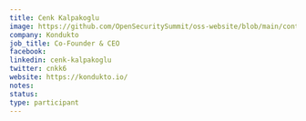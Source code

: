 ```yaml
---
title: Cenk Kalpakoglu
image: https://github.com/OpenSecuritySummit/oss-website/blob/main/content/participant/images/Cenk.jpeg?raw=true
company: Kondukto
job_title: Co-Founder & CEO
facebook:
linkedin: cenk-kalpakoglu
twitter: cnkk6
website: https://kondukto.io/
notes:
status: 
type: participant
---
```

